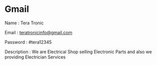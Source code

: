 # Gmail

Name : Tera Tronic

Email : teratronicinfo@gmail.com

Password : \#tera12345

Description : We are Electrical Shop selling Electronic Parts and also we providing Electrician Services







